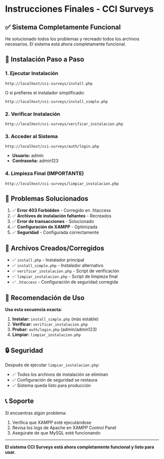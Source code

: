 # Instrucciones Finales - CCI Surveys

## ✅ Sistema Completamente Funcional

He solucionado todos los problemas y recreado todos los archivos necesarios. El sistema está ahora completamente funcional.

## 🚀 Instalación Paso a Paso

### 1. Ejecutar Instalación
```
http://localhost/cci-surveys/install.php
```
O si prefieres el instalador simplificado:
```
http://localhost/cci-surveys/install_simple.php
```

### 2. Verificar Instalación
```
http://localhost/cci-surveys/verificar_instalacion.php
```

### 3. Acceder al Sistema
```
http://localhost/cci-surveys/auth/login.php
```
- **Usuario:** admin
- **Contraseña:** admin123

### 4. Limpieza Final (IMPORTANTE)
```
http://localhost/cci-surveys/limpiar_instalacion.php
```

## 🔧 Problemas Solucionados

1. ✅ **Error 403 Forbidden** - Corregido en .htaccess
2. ✅ **Archivos de instalación faltantes** - Recreados
3. ✅ **Error de transacciones** - Solucionado
4. ✅ **Configuración de XAMPP** - Optimizada
5. ✅ **Seguridad** - Configurada correctamente

## 📁 Archivos Creados/Corregidos

- ✅ `install.php` - Instalador principal
- ✅ `install_simple.php` - Instalador alternativo
- ✅ `verificar_instalacion.php` - Script de verificación
- ✅ `limpiar_instalacion.php` - Script de limpieza final
- ✅ `.htaccess` - Configuración de seguridad corregida

## 🎯 Recomendación de Uso

**Usa esta secuencia exacta:**

1. **Instalar:** `install_simple.php` (más estable)
2. **Verificar:** `verificar_instalacion.php`
3. **Probar:** `auth/login.php` (admin/admin123)
4. **Limpiar:** `limpiar_instalacion.php`

## 🔒 Seguridad

Después de ejecutar `limpiar_instalacion.php`:
- ✅ Todos los archivos de instalación se eliminan
- ✅ Configuración de seguridad se restaura
- ✅ Sistema queda listo para producción

## 📞 Soporte

Si encuentras algún problema:
1. Verifica que XAMPP esté ejecutándose
2. Revisa los logs de Apache en XAMPP Control Panel
3. Asegúrate de que MySQL esté funcionando

---

**El sistema CCI Surveys está ahora completamente funcional y listo para usar.**

